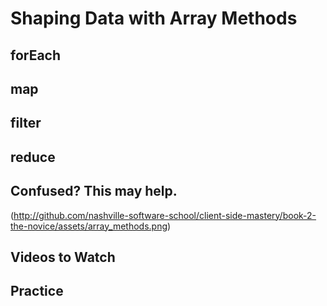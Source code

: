 # Shaping Data with Array Methods

## forEach

## map

## filter

## reduce

## Confused? This may help. 
(http://github.com/nashville-software-school/client-side-mastery/book-2-the-novice/assets/array_methods.png)

## Videos to Watch

## Practice
